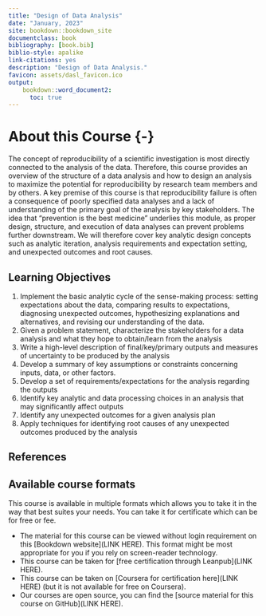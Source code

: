 ```yaml
---
title: "Design of Data Analysis"
date: "January, 2023"
site: bookdown::bookdown_site
documentclass: book
bibliography: [book.bib]
biblio-style: apalike
link-citations: yes
description: "Design of Data Analysis."
favicon: assets/dasl_favicon.ico
output:
    bookdown::word_document2:
      toc: true
---
```


# About this Course {-}

The concept of reproducibility of a scientific investigation is most directly connected to the analysis of the data. Therefore, this course provides an overview of the structure of a data analysis and how to design an analysis to maximize the potential for reproducibility by research team members and by others. A key premise of this course is that reproducibility failure is often a consequence of poorly specified data analyses and a lack of understanding of the primary goal of the analysis by key stakeholders. The idea that “prevention is the best medicine” underlies this module, as proper design, structure, and execution of data analyses can prevent problems further downstream. We will therefore cover key analytic design concepts such as analytic iteration, analysis requirements and expectation setting, and unexpected outcomes and root causes. 

## Learning Objectives

1. Implement the basic analytic cycle of the sense-making process: setting expectations about the data, comparing results to expectations, diagnosing unexpected outcomes, hypothesizing explanations and alternatives, and revising our understanding of the data.
2. Given a problem statement, characterize the stakeholders for a data analysis and what they hope to obtain/learn from the analysis
3. Write a high-level description of final/key/primary outputs and measures of uncertainty to be produced by the analysis
4. Develop a summary of key assumptions or constraints concerning inputs, data, or other factors.
5. Develop a set of requirements/expectations for the analysis regarding the outputs
6. Identify key analytic and data processing choices in an analysis that may significantly affect outputs
7. Identify any unexpected outcomes for a given analysis plan
8. Apply techniques for identifying root causes of any unexpected outcomes produced by the analysis 

## References


## Available course formats

This course is available in multiple formats which allows you to take it in the way that best suites your needs. You can take it for certificate which can be for free or fee.

- The material for this course can be viewed without login requirement on this [Bookdown website](LINK HERE). This format might be most appropriate for you if you rely on screen-reader technology.
- This course can be taken for [free certification through Leanpub](LINK HERE).
- This course can be taken on [Coursera for certification here](LINK HERE) (but it is not available for free on Coursera).
- Our courses are open source, you can find the [source material for this course on GitHub](LINK HERE).
